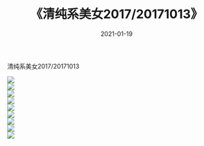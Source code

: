 ﻿---
layout: post
title:  《清纯系美女2017/20171013》
date:   2021-01-19
img: http://pic.660000.xyz/1:/清纯系美女/2017/20171013/000.jpg
categories: [美女, 清纯, 唯美]
---

清纯系美女2017/20171013

 ![](http://pic.660000.xyz/1:/清纯系美女/2017/20171013/001.png) <br>![](http://pic.660000.xyz/1:/清纯系美女/2017/20171013/002.png) <br>![](http://pic.660000.xyz/1:/清纯系美女/2017/20171013/003.png) <br>![](http://pic.660000.xyz/1:/清纯系美女/2017/20171013/004.png) <br>![](http://pic.660000.xyz/1:/清纯系美女/2017/20171013/005.png) <br>![](http://pic.660000.xyz/1:/清纯系美女/2017/20171013/006.png) <br>![](http://pic.660000.xyz/1:/清纯系美女/2017/20171013/007.png) <br>![](http://pic.660000.xyz/1:/清纯系美女/2017/20171013/008.png) <br>![](http://pic.660000.xyz/1:/清纯系美女/2017/20171013/009.png) <br>